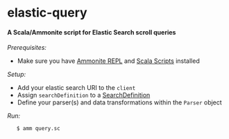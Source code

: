 # elastic-query

#### A Scala/Ammonite script for Elastic Search scroll queries

*Prerequisites:*

 - Make sure you have [Ammonite REPL](http://ammonite.io/#Ammonite-REPL) and [Scala Scripts](http://ammonite.io/#ScalaScripts) installed

*Setup:*

 - Add your elastic search URI to the `client`
 - Assign `searchDefinition` to a [SearchDefinition](https://goo.gl/FiAuyx)
 - Define your parser(s) and data transformations within the `Parser` object

*Run:*

       $ amm query.sc

